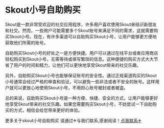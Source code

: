 # Skout小号自助购买

Skout是一款非常受欢迎的社交应用程序，许多用户喜欢使用Skout来结识新朋友和社交。然而，一些用户可能需要多个Skout账号来满足不同的需求，这就需要购买Skout小号。现在，有许多渠道可以自助购买Skout小号，让用户能够更方便地获取他们所需的账号。

自助购买Skout小号的好处之一是方便快捷。用户可以通过在线平台或者应用商店轻松购买到Skout小号，无需等待或填写繁琐的信息。这种便捷的购买方式大大节省了用户的时间和精力，让他们可以更快地享受Skout带来的社交乐趣。

另外，自助购买Skout小号也能够保证账号的安全性。通过正规渠道购买的Skout小号通常会经过严格的审查和验证，可以避免一些非法或者不安全的账号。这样用户就可以更放心地使用Skout小号，不用担心账号被封或者被盗。

总的来说，自助购买Skout小号是一种方便、快捷、安全的方式，让用户能够更好地享受Skout带来的社交乐趣。如果您需要购买Skout小号，不妨尝试一下自助购买的方式，相信会给您带来更好的体验。

更多关于skout小号自助购买 请通过✈与我们联系,感谢阅读！[点我联系✈](https://www.G208.com)